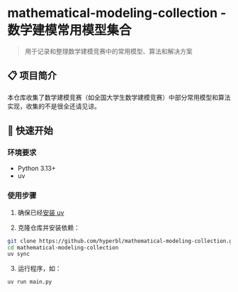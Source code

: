 # mathematical-modeling-collection - 数学建模常用模型集合

> 用于记录和整理数学建模竞赛中的常用模型、算法和解决方案

## 📋 项目简介

本仓库收集了数学建模竞赛（如全国大学生数学建模竞赛）中部分常用模型和算法实现，收集的不是很全还请见谅。

## 🚀 快速开始

### 环境要求

- Python 3.13+
- uv

### 使用步骤

1. 确保已经[安装 uv](https://uv.doczh.com/getting-started/installation/)

2. 克隆仓库并安装依赖：
```bash
git clone https://github.com/hyperbl/mathematical-modeling-collection.git
cd mathematical-modeling-collection
uv sync
```

3. 运行程序，如：
```bash
uv run main.py
```
